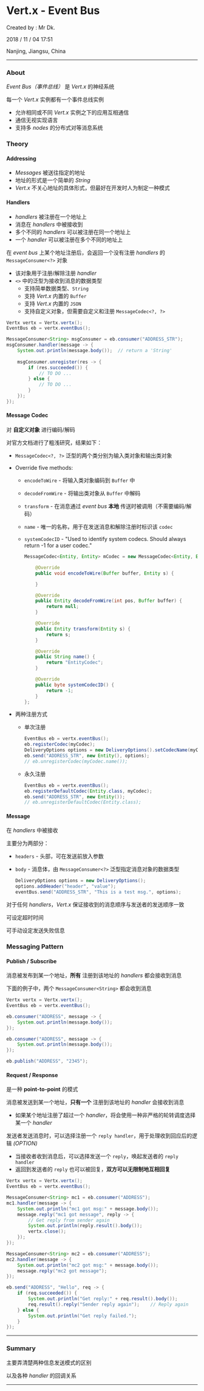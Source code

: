 # Vert.x - Event Bus

Created by : Mr Dk.

2018 / 11 / 04 17:51

Nanjing, Jiangsu, China

---

### About

_Event Bus（事件总线）_ 是 _Vert.x_ 的神经系统

每一个 _Vert.x_ 实例都有一个事件总线实例

* 允许相同或不同 _Vert.x_ 实例之下的应用互相通信
* 通信无视实现语言
* 支持多 _nodes_ 的分布式对等消息系统

### Theory

#### Addressing

* _Messages_ 被送往指定的地址
* 地址的形式是一个简单的 _String_
* _Vert.x_ 不关心地址的具体形式，但最好在开发时人为制定一种模式

#### Handlers

* _handlers_ 被注册在一个地址上
* 消息在 _handlers_ 中被接收到
* 多个不同的 _handlers_ 可以被注册在同一个地址上
* 一个 _handler_ 可以被注册在多个不同的地址上

在 _event bus_ 上某个地址注册后，会返回一个没有注册 _handlers_ 的 `MessageConsumer<?>` 对象

* 该对象用于注册/解除注册 _handler_
* `<>` 中的泛型为接收到消息的数据类型
  * 支持简单数据类型、`String`
  * 支持 _Vert.x_ 内置的 `Buffer`
  * 支持 _Vert.x_ 内置的 `JSON`
  * 支持自定义对象，但需要自定义和注册 `MessageCodec<?, ?>`

```java
Vertx vertx = Vertx.vertx();
EventBus eb = vertx.eventBus();

MessageConsumer<String> msgConsumer = eb.consumer("ADDRESS_STR");
msgConsumer.handler(message -> {
    System.out.println(message.body());  // return a 'String'
    
    msgConsumer.unregister(res -> {
        if (res.succeeded()) {
            // TO DO ...
        } else {
            // TO DO ...
        }
    });
});
```

#### Message Codec

对 __自定义对象__ 进行编码/解码

对官方文档进行了粗浅研究，结果如下：

* `MessageCodec<?, ?>` 泛型的两个类分别为输入类对象和输出类对象

* Override five methods:

  * `encodeToWire` - 将输入类对象编码到 `Buffer` 中

  * `decodeFromWire` - 将输出类对象从 `Buffer` 中解码

  * `transform` - 在消息通过 _event bus_  __本地__ 传送时被调用（不需要编码/解码）

  * `name` - 唯一的名称，用于在发送消息和解除注册时标识该 `codec` 

  * `systemCodecID` - "Used to identify system codecs. Should always return -1 for a user codec."

    ```java
    MessageCodec<Entity, Entity> mCodec = new MessageCodec<Entity, Entity>() {
    
        @Override
        public void encodeToWire(Buffer buffer, Entity s) {
    
        }
    
        @Override
        public Entity decodeFromWire(int pos, Buffer buffer) {
            return null;
        }
    
        @Override
        public Entity transform(Entity s) {
            return s;
        }
    
        @Override
        public String name() {
            return "EntityCodec";
        }
    
        @Override
        public byte systemCodecID() {
            return -1;
        }
    };
    ```

* 两种注册方式

  * 单次注册

    ```java
    EventBus eb = vertx.eventBus();
    eb.registerCodec(myCodec);
    DeliveryOptions options = new DeliveryOptions().setCodecName(myCodec.name());
    eb.send("ADDRESS_STR", new Entity(), options);
    // eb.unregisterCodec(myCodec.name());
    ```

  * 永久注册

    ```java
    EventBus eb = vertx.eventBus();
    eb.registerDefaultCodec(Entity.class, myCodec);
    eb.send("ADDRESS_STR", new Entity());
    // eb.unregisterDefaultCodec(Entity.class);
    ```

#### Message

在 _handlers_ 中被接收

主要分为两部分：

* `headers` - 头部，可在发送前放入参数

* `body` - 消息体，由 `MessageConsumer<?>` 泛型指定消息对象的数据类型

  ```java
  DeliveryOptions options = new DeliveryOptions();
  options.addHeader("header", "value");
  eventBus.send("ADDRESS_STR", "This is a test msg.", options);
  ```

对于任何 _handlers_，_Vert.x_ 保证接收到的消息顺序与发送者的发送顺序一致

可设定超时时间

可手动设定发送失败信息

### Messaging Pattern

#### Publish / Subscribe

消息被发布到某一个地址，__所有__ 注册到该地址的 _handlers_ 都会接收到消息

下面的例子中，两个 `MessageConsumer<String>` 都会收到消息

```java
Vertx vertx = Vertx.vertx();
EventBus eb = vertx.eventBus();

eb.consumer("ADDRESS", message -> {
    System.out.println(message.body());
});

eb.consumer("ADDRESS", message -> {
    System.out.println(message.body());
});

eb.publish("ADDRESS", "2345");
```

#### Request / Response

是一种 __point-to-point__ 的模式

消息被发送到某一个地址，__只有一个__ 注册到该地址的 _handler_ 会接收到消息

* 如果某个地址注册了超过一个 _handler_，将会使用一种非严格的轮转调度选择某一个 _handler_

发送者发送消息时，可以选择注册一个 `reply handler`，用于处理收到回应后的逻辑 _(OPTION)_

* 当接收者收到消息后，可以选择发送一个 `reply`，唤起发送者的 `reply handler`
* 返回到发送者的 `reply` 也可以被回复，__双方可以无限制地互相回复__

```java
Vertx vertx = Vertx.vertx();
EventBus eb = vertx.eventBus();

MessageConsumer<String> mc1 = eb.consumer("ADDRESS");
mc1.handler(message -> {
    System.out.println("mc1 got msg:" + message.body());
    message.reply("mc1 got message", reply -> {
        // Get reply from sender again
        System.out.println(reply.result().body());
        vertx.close();
    });
});

MessageConsumer<String> mc2 = eb.consumer("ADDRESS");
mc2.handler(message -> {
    System.out.println("mc2 got msg:" + message.body());
    message.reply("mc2 got message");
});

eb.send("ADDRESS", "Hello", req -> {
    if (req.succeeded()) {
        System.out.println("Get reply:" + req.result().body());
        req.result().reply("Sender reply again");    // Reply again
    } else {
        System.out.println("Get reply failed.");
    }
});
```

---

### Summary

主要弄清楚两种信息发送模式的区别

以及各种 _handler_ 的回调关系

---

